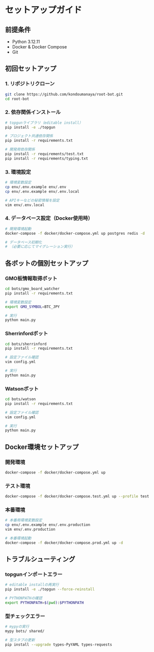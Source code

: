 # セットアップガイド

## 前提条件

- Python 3.12.11
- Docker & Docker Compose
- Git

## 初回セットアップ

### 1. リポジトリクローン
```bash
git clone https://github.com/kondoumanaya/root-bot.git
cd root-bot
```

### 2. 依存関係インストール
```bash
# topgunライブラリ（editable install）
pip install -e ./topgun

# プロジェクト共通依存関係
pip install -r requirements.txt

# 開発用依存関係
pip install -r requirements/test.txt
pip install -r requirements/typing.txt
```

### 3. 環境設定
```bash
# 環境変数設定
cp env/.env.example env/.env
cp env/.env.example env/.env.local

# APIキーなどの秘密情報を設定
vim env/.env.local
```

### 4. データベース設定（Docker使用時）
```bash
# 開発環境起動
docker-compose -f docker/docker-compose.yml up postgres redis -d

# データベース初期化
# （必要に応じてマイグレーション実行）
```

## 各ボットの個別セットアップ

### GMO板情報取得ボット
```bash
cd bots/gmo_board_watcher
pip install -r requirements.txt

# 環境変数設定
export GMO_SYMBOL=BTC_JPY

# 実行
python main.py
```

### Sherrinfordボット
```bash
cd bots/sherrinford
pip install -r requirements.txt

# 設定ファイル確認
vim config.yml

# 実行
python main.py
```

### Watsonボット
```bash
cd bots/watson
pip install -r requirements.txt

# 設定ファイル確認
vim config.yml

# 実行
python main.py
```

## Docker環境セットアップ

### 開発環境
```bash
docker-compose -f docker/docker-compose.yml up
```

### テスト環境
```bash
docker-compose -f docker/docker-compose.test.yml up --profile test
```

### 本番環境
```bash
# 本番用環境変数設定
cp env/.env.example env/.env.production
vim env/.env.production

# 本番環境起動
docker-compose -f docker/docker-compose.prod.yml up -d
```

## トラブルシューティング

### topgunインポートエラー
```bash
# editable installの再実行
pip install -e ./topgun --force-reinstall

# PYTHONPATHの確認
export PYTHONPATH=$(pwd):$PYTHONPATH
```

### 型チェックエラー
```bash
# mypyの実行
mypy bots/ shared/

# 型スタブの更新
pip install --upgrade types-PyYAML types-requests
```
